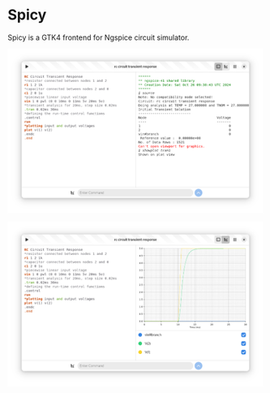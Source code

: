 # Spicy

Spicy is a GTK4 frontend for Ngspice circuit simulator.

![alt text](data/screenshots/1.png)

![alt text](data/screenshots/2.png)
